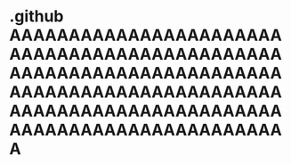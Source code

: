 # .github AAAAAAAAAAAAAAAAAAAAAAAAAAAAAAAAAAAAAAAAAAAAAAAAAAAAAAAAAAAAAAAAAAAAAAAAAAAAAAAAAAAAAAAAAAAAAAAAAAAAAAAAAAAAAAAAAAAAAAAAAAAAAAAAAAAAAAAAAAA
